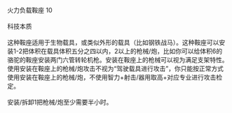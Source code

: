 <title>火力负载鞍座</title>
<meta name="GENERATOR" content="WinCHM">
<meta http-equiv="Content-Type" content="text/html; charset=gb2312">
<br>火力负载鞍座 10
<br>
<br>科技本质
<br>
<br>这种鞍座适用于生物载具，或类似外形的载具（比如钢铁战马）。这种鞍座可以安装1-2把体积在载具体积五分之四以内，2以上的枪械/炮，比如你可以给体积6的骆驼的鞍座安装两门六管转轮机枪。安装在鞍座上的枪械可以视为满足支架特性。
<br>使用安装在鞍座上的枪械/炮攻击不视为“驾驶载具进行攻击”，你只能按正常方式使用安装在鞍座上的枪械/炮，不使用智力+射击/器用取高+对应专业进行攻击检定。
<br>
<br>安装/拆卸1把枪械/炮至少需要半小时。
<br>